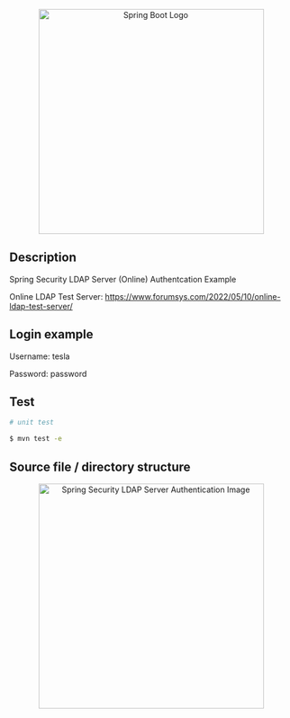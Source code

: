 <p align="center">
  <img src="https://i.imgur.com/Lxfk9IE.png" width="400" alt="Spring Boot Logo" />
</p>

## Description

Spring Security LDAP Server (Online) Authentcation Example

Online LDAP Test Server: https://www.forumsys.com/2022/05/10/online-ldap-test-server/

## Login example

Username: tesla

Password: password

## Test

```bash
# unit test

$ mvn test -e
```
## Source file / directory structure

<p align="center">
  <img src="https://i.imgur.com/GiB92Io.png" width="400" alt="Spring Security LDAP Server Authentication Image" />
</p>
